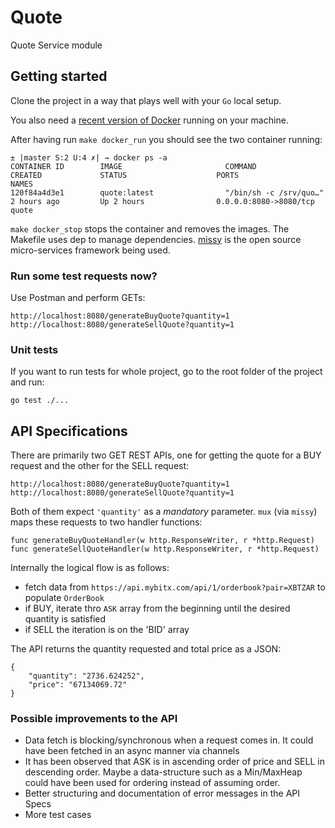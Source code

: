 # Quote

Quote Service module

## Getting started

Clone the project in a way that plays well with your `Go` local setup.

You also need a [recent version of Docker](https://docs.docker.com/docker-for-mac/install/) running on your machine.

After having run `make docker_run` you should see the two container running:

```
± |master S:2 U:4 ✗| → docker ps -a
CONTAINER ID        IMAGE                       COMMAND                  CREATED             STATUS                    PORTS                    NAMES
120f84a4d3e1        quote:latest                "/bin/sh -c /srv/quo…"   2 hours ago         Up 2 hours                0.0.0.0:8080->8080/tcp   quote
```
`make docker_stop` stops the container and removes the images. The Makefile uses dep to manage dependencies. [missy](https://github.com/microdevs/missy) is the open source micro-services 
framework being used.

### Run some test requests now?

Use Postman and perform GETs:
```
http://localhost:8080/generateBuyQuote?quantity=1
http://localhost:8080/generateSellQuote?quantity=1
```
### Unit tests
If you want to run tests for whole project, go to the root folder of the project and run:

```
go test ./...
```

## API Specifications
There are primarily two GET REST APIs, one for getting the quote for a BUY request and the other for the SELL request:
```
http://localhost:8080/generateBuyQuote?quantity=1
http://localhost:8080/generateSellQuote?quantity=1
```
Both of them expect `'quantity'` as a _mandatory_ parameter. `mux` (via `missy`) maps these requests to two handler functions:
```
func generateBuyQuoteHandler(w http.ResponseWriter, r *http.Request)
func generateSellQuoteHandler(w http.ResponseWriter, r *http.Request)
```

Internally the logical flow is as follows:

- fetch data from `https://api.mybitx.com/api/1/orderbook?pair=XBTZAR` to populate `OrderBook`
- if BUY, iterate thro `ASK` array from the beginning until the desired quantity is satisfied
- if SELL the iteration is on the 'BID' array

The API returns the quantity requested and total price as a JSON:

```
{
    "quantity": "2736.624252",
    "price": "67134069.72"
}
```

### Possible improvements to the API
- Data fetch is blocking/synchronous when a request comes in. It could have been fetched in an async manner via channels
- It has been observed that ASK is in ascending order of price and SELL in descending order. Maybe a data-structure 
such as a Min/MaxHeap could have been used for ordering instead of assuming order. 
- Better structuring and documentation of error messages in the API Specs
- More test cases 


